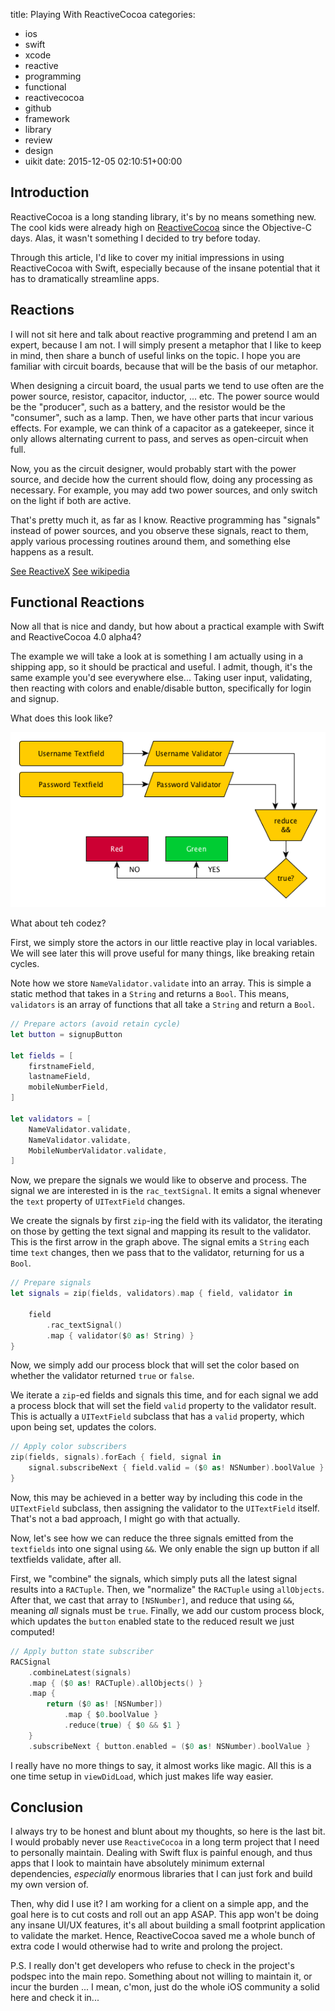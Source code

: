 title: Playing With ReactiveCocoa
categories:
- ios
- swift
- xcode
- reactive
- programming
- functional
- reactivecocoa
- github
- framework
- library
- review
- design
- uikit
date: 2015-12-05 02:10:51+00:00

## Introduction

ReactiveCocoa is a long standing library, it's by no means something new. The cool kids were already high on [ReactiveCocoa](https://github.com/ReactiveCocoa/ReactiveCocoa) since the Objective-C days. Alas, it wasn't something I decided to try before today.

Through this article, I'd like to cover my initial impressions in using ReactiveCocoa with Swift, especially because of the insane potential that it has to dramatically streamline apps.

## Reactions

I will not sit here and talk about reactive programming and pretend I am an expert, because I am not. I will simply present a metaphor that I like to keep in mind, then share a bunch of useful links on the topic. I hope you are familiar with circuit boards, because that will be the basis of our metaphor.

When designing a circuit board, the usual parts we tend to use often are the power source, resistor, capacitor, inductor, ... etc. The power source would be the "producer", such as a battery, and the resistor would be the "consumer", such as a lamp. Then, we have other parts that incur various effects. For example, we can think of a capacitor as a gatekeeper, since it only allows alternating current to pass, and serves as open-circuit when full.

Now, you as the circuit designer, would probably start with the power source, and decide how the current should flow, doing any processing as necessary. For example, you may add two power sources, and only switch on the light if both are active.

That's pretty much it, as far as I know. Reactive programming has "signals" instead of power sources, and you observe these signals, react to them, apply various processing routines around them, and something else happens as a result.

[See ReactiveX](http://reactivex.io/)
[See wikipedia](https://en.wikipedia.org/wiki/Reactive_programming)

## Functional Reactions

Now all that is nice and dandy, but how about a practical example with Swift and ReactiveCocoa 4.0 alpha4?

The example we will take a look at is something I am actually using in a shipping app, so it should be practical and useful. I admit, though, it's the same example you'd see everywhere else... Taking user input, validating, then reacting with colors and enable/disable button, specifically for login and signup.

What does this look like?

![Reactive Login](/images/reactive-login.png)

What about teh codez?

First, we simply store the actors in our little reactive play in local variables. We will see later this will prove useful for many things, like breaking retain cycles.

Note how we store `NameValidator.validate` into an array. This is simple a static method that takes in a `String` and returns a `Bool`. This means, `validators` is an array of functions that all take a `String` and return a `Bool`.

```swift
// Prepare actors (avoid retain cycle)
let button = signupButton

let fields = [
    firstnameField,
    lastnameField,
    mobileNumberField,
]

let validators = [
    NameValidator.validate,
    NameValidator.validate,
    MobileNumberValidator.validate,
]
```

Now, we prepare the signals we would like to observe and process. The signal we are interested in is the `rac_textSignal`. It emits a signal whenever the `text` property of `UITextField` changes.

We create the signals by first `zip`-ing the field with its validator, the iterating on those by getting the text signal and mapping its result to the validator. This is the first arrow in the graph above. The signal emits a `String` each time `text` changes, then we pass that to the validator, returning for us a `Bool`.

```swift
// Prepare signals
let signals = zip(fields, validators).map { field, validator in

    field
        .rac_textSignal()
        .map { validator($0 as! String) }
}
```

Now, we simply add our process block that will set the color based on whether the validator returned `true` or `false`.

We iterate a `zip`-ed fields and signals this time, and for each signal we add a process block that will set the field `valid` property to the validator result. This is actually a `UITextField` subclass that has a `valid` property, which upon being set, updates the colors.

```swift
// Apply color subscribers
zip(fields, signals).forEach { field, signal in
    signal.subscribeNext { field.valid = ($0 as! NSNumber).boolValue }
}
```

Now, this may be achieved in a better way by including this code in the `UITextField` subclass, then assigning the validator to the `UITextField` itself. That's not a bad approach, I might go with that actually.

Now, let's see how we can reduce the three signals emitted from the `textfields` into one signal using `&&`. We only enable the sign up button if all textfields validate, after all.

First, we "combine" the signals, which simply puts all the latest signal results into a `RACTuple`. Then, we "normalize" the `RACTuple` using `allObjects`. After that, we cast that array to `[NSNumber]`, and reduce that using `&&`, meaning _all_ signals must be `true`. Finally, we add our custom process block, which updates the `button` enabled state to the reduced result we just computed!

```swift
// Apply button state subscriber
RACSignal
    .combineLatest(signals)
    .map { ($0 as! RACTuple).allObjects() }
    .map {
        return ($0 as! [NSNumber])
            .map { $0.boolValue }
            .reduce(true) { $0 && $1 }
    }
    .subscribeNext { button.enabled = ($0 as! NSNumber).boolValue }
```

I really have no more things to say, it almost works like magic. All this is a one time setup in `viewDidLoad`, which just makes life way easier.

## Conclusion

I always try to be honest and blunt about my thoughts, so here is the last bit. I would probably never use `ReactiveCocoa` in a long term project that I need to personally maintain. Dealing with Swift flux is painful enough, and thus apps that I look to maintain have absolutely minimum external dependencies, _especially_ enormous libraries that I can just fork and build my own version of.

Then, why did I use it? I am working for a client on a simple app, and the goal here is to cut costs and roll out an app ASAP. This app won't be doing any insane UI/UX features, it's all about building a small footprint application to validate the market. Hence, ReactiveCocoa saved me a whole bunch of extra code I would otherwise had to write and prolong the project.

P.S. I really don't get developers who refuse to check in the project's podspec into the main repo. Something about not willing to maintain it, or incur the burden ... I mean, c'mon, just do the whole iOS community a solid here and check it in...
